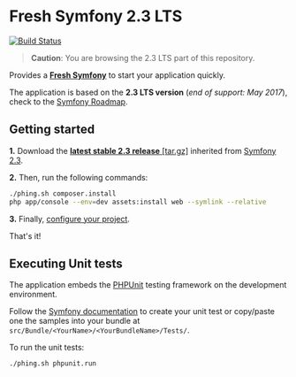 Fresh Symfony 2.3 LTS
=====================
[![Build Status](https://magnum-ci.com/status/c4cfff922fa8b0d39a0b19cb327c8e2f.png?branch=release/2.3_LTS)](https://magnum-ci.com/public/e0f6782705b5959c0b15/builds)

> **Caution**: You are browsing the 2.3 LTS part of this repository.

Provides a [**Fresh Symfony**][1] to start your application quickly.

The application is based on the **2.3 LTS version** (*end of support: May 2017*), check to the [Symfony Roadmap][4].

Getting started
---------------
**1.** Download the [**latest stable 2.3 release** [tar.gz]][2] inherited from [Symfony 2.3][3].

**2.** Then, run the following commands:
```bash
./phing.sh composer.install
php app/console --env=dev assets:install web --symlink --relative
```

**3.** Finally, [configure your project][7].

That's it!

Executing Unit tests
--------------------

The application embeds the [PHPUnit][5] testing framework on the development environment.

Follow the [Symfony documentation][6] to create your unit test or copy/paste one the samples into your bundle at `src/Bundle/<YourName>/<YourBundleName>/Tests/`.

To run the unit tests:
```bash
./phing.sh phpunit.run
```


  [1]: https://bitbucket.org/kmelia/fresh-symfony "Fresh Symfony"
  [2]: https://bitbucket.org/kmelia/fresh-symfony/get/release/2.3_LTS.tar.gz "Latest stable 2.3 release of Fresh Symfony"
  [3]: https://github.com/symfony/symfony-standard/tree/2.3 "The 2.3 LTS version"
  [4]: https://symfony.com/roadmap "Symfony roadmap"
  [5]: https://phpunit.de/manual/current/en/ "4.x release"
  [6]: https://symfony.com/fr/doc/current/book/testing.html "Symfony documentation"
  [7]: https://bitbucket.org/kmelia/fresh-symfony/src/release/2.3_LTS/CONFIGURE.md "Fresh Symfony documentation"
